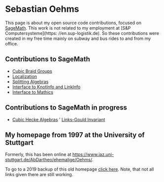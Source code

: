 # Sebastian Oehms

This page is about my open source code contributions, focused on [SageMath](https://www.sagemath.org). This work is not related to my employment at [S&P Computersysteme](https: //en.sup-logistik.de). So these contributions were created in my free time mainly on subway and bus rides to and from my office.


## Contributions to SageMath

* [Cubic Braid Groups](https://doc.sagemath.org/html/en/reference/groups/sage/groups/cubic_braid.html)
* [Localization](https://doc.sagemath.org/html/en/reference/rings/sage/rings/localization.html)
* [Splitting Algebras](https://doc.sagemath.org/html/en/reference/algebras/sage/algebras/splitting_algebra.html)
* [Interface to KnotInfo and LinkInfo](https://doc.sagemath.org/html/en/reference/knots/sage/knots/knotinfo.html)
* [Interface to Mathics](https://doc.sagemath.org/html/en/reference/interfaces/sage/interfaces/mathics.html)

## Contributions to SageMath in progress

* [Cubic Hecke Algebras](https://trac.sagemath.org/ticket/29717)
' [Links-Gould Invariant](https://trac.sagemath.org/ticket/33798)

## My homepage from 1997 at the University of Stuttgart

Formerly, this has been online at https://www.iaz.uni-stuttgart.de/AbDartheo/ehemalige/Oehms/.

To go to a 2019 backup of this old homepage [click here](old_home_page/index.html). Note, that not all links given there are still working.
